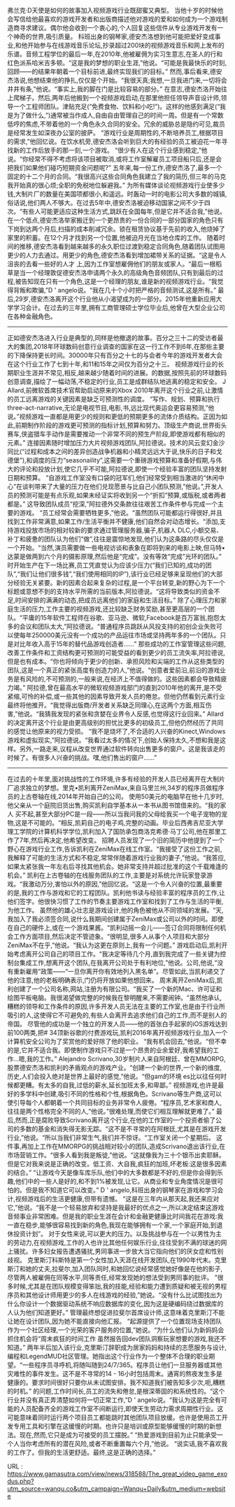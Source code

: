 弗兰克·D天使是如何的故事加入视频游戏行业既甜蜜又典型。 
 当他十岁的时候他会写信给他最喜欢的游戏开发者和出版商描述他对游戏的爱和如何成为一个游戏制造商寻求建议。偶尔他会收到一个衷心的,个人回复这些信件从专业游戏开发有一个神奇的世界,吸引质量。 
 科班出身的钢琴家,德安杰洛想到他可能把爱好变成事业,和他开始参与在线游戏音乐论坛,抄录超过200块的视频游戏音乐和网上发布的乐谱。音频工程学位的最后一年,在2010年,他被雇佣为实习生意志,在圣人的行和红色派系哈米吉多顿。“这是我的梦想的职业生涯,”他说。“可能是我最快乐的时刻,回顾——的结果年朝着一个目标前进,最终实现我们的目标。” 
 然而,事后看来,德安杰洛说,他想结束他的挣扎,仅仅是个开始。“我很天真;我想,一旦我进门来,一切将会井井有条,”他说。“事实上,我的脚在门是比较容易的部分。” 
 在意志,德安杰洛开始往上爬梯子。然后,两年后他搬到一个视频游戏启动,在那里他担任领导声音设计师,领导一个工程师团队。津贴充足(“免费食物、饮料和小吃!”)。这样的他感到满足(“我是为了做什么,”)通常被当作成人,自由自由管理自己的时间一周。但是有一个常数低哼的焦虑,不带着他的一个角色永久合同的安全。冗余的威胁总是隐约可见,裁员是经常发生如深夜办公室的披萨。 
 “游戏行业是周期性的,不断培养员工,根据项目的需求,”他回忆说。在饮水机旁,德安杰洛会听到巨大的有经验的员工被迫花一年寻找新的工作后放手的那一刻,一个游戏。 
 “很少有人在这个行业感到稳定,”他说。“你经常不得不考虑将该项目被取消,或将工作室解雇员工项目船只后,还是会把我们如果他们碰巧短期资金问题呢?” 
 五年来,每一份工作,德安杰洛了,最多一个固定的十二个月的合同。“我很高兴这些合同角色我建立了我的简历,但三年的马克我开始真的很心烦;全职的免税地位躲避我。” 
 为所有媒体谈论视频游戏行业使多少钱,大制片厂的数量在美国项都很小,和遥远。时轰动一时的电影公司大多数的城镇,俗话说,他们两人不够大。在过去5年中,德安杰洛被迫移动国家之间不少于四次。“有些人可能更适应这种生活方式,跳跃在全国每年,但是它并不适合我,”他说。在一个低点,德安杰洛举家搬迁到一个更昂贵的一份合同的一部分国家的角色只有下岗到达两个月后,扫描的成本削减冗余。锁在租赁协议基于先前的收入,他烧掉了家里的积蓄。在12个月才找到另一个位置,他被迫月光在当地仓库的工作。 
 随着时间的推移,德安杰洛看到越来越多的永久职位过渡到稳定合同角色,随着团队试图用更少的人力去通过。用更少的角色,德安杰洛看到增加裙带关系的证据。“这是令人沮丧的去看一些好的人才 
 上,因为工作室想雇佣他们的朋友或家人。“最后一根稻草是当一个经理敦促德安杰洛申请两个永久的高级角色音频团队,只有到最后的过程,被告知现在只有一个角色,这是一个经理的朋友,谁是新的视频游戏行业。“我觉得背叛和欺骗,”D ' angelo说。“我在几十个小时把严格的音频测试,这是所有。” 
 最后,29岁,德安杰洛离开这个行业他从小渴望成为的一部分。2015年他重新应用大学学习会计。在过去的三年里,拥有工商管理硕士学位毕业后,他曾在大型企业公司在各种金融角色。 
 * * * 
 正如德安杰洛进入行业是典型的,同样是他撤退的故事。百分之三十二的受访者最大的集团,2018年环球数码创意行业调查的国家在这一行工作不到6年,在那些主要的下降保持更长时间。30000年只有百分之十七的与会者今年的游戏开发者大会在这个行业工作了七到十年,和11和15年之间仅为百分之十三。 
 视频游戏行业的长期职业生涯并不常见,相反,越来越少随着时间的进展。的数据,按照先前的环球数码创意调查,描绘了一幅动荡,不稳定的行业,员工是成群结队地逃离的稳定和安全。 
 J Allard,前微软首席技术官帮助启动原来的Xbox 2010年离开这个行业之前,让激情的员工远离游戏的关键因素是缺乏可预测性的调度。 
 “写作、规划、预算和执行three-act-narrative,无论是电视节目,电影,书,远比现代奥运会更容易预测,”他说。”视频游戏一直都是用更少的规则和更低的预期更多的流体介质结构。正因为如此,前期制作阶段的游戏更可预测的指标计划,预算和努力。顶级生产商说,世界街头赛车,侠盗猎车手动作是需要推动一个非常不同的预生产阶段,即使游戏都有相似的元素。” 
 连接因素随时增加压力大片视频游戏团队,阿拉德说。技术的风云变幻金沙同比(“过程和成本之间的差异创造战争机器和小精灵远远大于说,快乐的日子和戈德堡”),和调度的压力“seasonaility”,这需要一个重磅游戏预算和准备好假期,与伟大的评论和投放计划,使它几乎不可能,阿拉德说,即使一个经验丰富的团队坚持发射日期和预算。 
 “自游戏工作室没有口袋的冠军们,他们经常受到相当激进的“休闲中心”在谈判带来了大量的压力在他们兑现愿景与比自己小团队预测,”他说。”,开发人员的预测可能是有点乐观,如果未经证实将收到另一个“折扣”预算,或版税,或者两者都是。” 
 这导致团队成员“挖深,”阿拉德外交条款往往艰苦工作条件参与完成一个主要的游戏。 
 “员工经常会需要牺牲更多,”他说。“虽然团队可能都运行得很好,并且找到工作非常满意,如果工作/生活平衡并不健康,他们自然会对动态增长。“添加,支持游戏投放市场的相对较新的要求通过管理服务器,骗子,机器人 
 DLC,小额交易、补丁和疲惫的团队认为他们“做”,往往是震惊地发现,他们认为这条路的尽头仅仅是一个开始。“当然,演员需要做一些电视访谈和表象在即将到来的电影上映,但马特•达蒙是做两到六个月的摄影原理,然后他是“完成”。没有等效“完成”光环的团队。” 
 时开始生产在下一场比赛,员工凭直觉认为应该少压力(“我们已知的,成功的团队”,“我们让他们很多钱”,“我们使用相同的IP”),该行业已经足够来呈现他们的大部分经验无关紧要。新的因素合起来复杂的过程,是一个平台转变,新的野心为下一个标题或意想不到的支持水平所需的当前版本,阿拉德说。“这将导致类似的资金不足,时间安排的满满的动态,把成员远离他们的家庭和生活目标。” 
 除了心理压力和家庭生活的压力,工作主要的视频游戏,还比较缺乏财务奖励,甚至更高层的一个团队。“平庸的15年软件工程师在谷歌、亚马逊、微软,Facebook是百万富翁,抱怨太多的会议和团队太大,”阿拉德说。“普通程序员跳跃从风投支持的初创企业失败可以使每年250000美元没有一个成功的产品运往市场或坚持两年多的一个团队。只是对比年收入高于15年的替代品游戏创造者……” 
 那些成功的工作室管理这些问题,改善工作条件和工资结构更可预测的可能受益的看到更少的员工流失率,阿拉德说,但是也有成本。“你也将倾向于更少的创新、承担风险和尖端的工作从这些类型的团队,这是一个真正的紧张高度有创造力的人,”他说。“创意者爱前沿,前沿的游戏业务是有风险的,不可预测的,一般来说,在经济上不值得做的。这些因素都会导致精疲力竭。” 
 阿拉德,曾在最高水平的微软视频游戏部门的直到2010年他的离开,是不受紧缩,可怜的补偿,或一些其他的因素导致开发人员的倦怠。但他仍然看到元素行业最终将他推开。“我觉得出版商/开发者关系缺乏同理心,在这两个方面,相互伤害,”他说。“我猜我发现的紧张和贪婪在业界令人反感,也觉得这行业回来。” 
 Allard的决定离开这个行业是由更高级别的担忧比更多的初级员工,但他仍然经历了共同的感觉让他原来的视力受损。 
 “我不是烧坏了,不合适的人兴奋的Kinect,Windows游戏和虚拟现实,”阿拉德说。“我看过太多的情况下,创始人保持太久,不想和我是这样。另外,一路走来,议程从改变世界通过软件转向出售更多的窗户。这是我该走的时候了。有很多人兴奋的挑战。嘿,他们售出的窗户……” 
 * * * 
 在过去的十年里,面对挑战性的工作环境,许多有经验的开发人员已经离开在大制片厂追求独立的梦想。里克•凯利离开ZeniMax,来自马里兰州,34岁的程序员做程序员的上古卷轴在线,2014年开始自己的公司。 
 使用50美元的电脑早在他十几岁时,他父亲从一个庭院旧货出售,购买凯利自学基本从一本书从图书馆借来的。“我的家人 
 买不起,甚至大部分PC是一段——所以当我问我的父母给我买一个电子宠物的宠物,这是不可能的。“相反,凯莉自己的电子鸡,完整的动画。毕业后西弗吉尼亚大学理工学院的计算机科学学位,凯利加入了国防承包商洛克希德·马丁公司,他在那里工作了7年,然后再决定,他希望改变。 
 招聘人员发现了一个旧的简历中他提到了一个野心在游戏行业工作,告诉凯利在ZeniMax在线工作室。“我接受了这份工作之前,我解释了可能的生活方式和不稳定,常常伴随着游戏行业我的妻子,”他说。“我答应,如果太紧张我一年左右后寻找其他机会。她非常支持并超过批准的这个千载难逢的机会。” 
 凯利在上古卷轴的在线服务团队的工作,主要是对系统允许玩家登录游戏。“我激动万分,害怕以外的原因,”他回忆说。“这是一个令人兴奋的位置,最重要的是,我的工作与游戏和它的工程团队。凯利他书读与经验丰富的程序员的工作,让他们签字。他很快习惯了工作的节奏主要游戏工作室和找到了工作与生活的平衡,为他工作。 
 虽然他的雄心壮志是游戏设计,他的角色被他从不同领域的发展。“天,我加入了我必须签合同,说什么我期间创建属于ZeniMax或公司以外的时间。即使在自己的硬件上,或在一个游戏果酱。“凯利动摇一会儿——签订合同将限制任何机会工作方面项目,然后决定不管迹象。“很明显,很多人从事个人项目和大部分ZeniMax不在乎,”他说。“我认为这更在原则上,我有一个问题。” 
 游戏启动后,凯利开始考虑离开公司自己的项目工作。“我决定等待几个月,直到我完成了一些关键为控制台集成工作,想离开这个团队,在我离开公司处于有利地位,”他说。公司,他说,“没有重新雇用”政策——“一旦你离开你有效地列入黑名单”。尽管如此,当凯利递交了他的注意,他的老板明确表示,门仍将开放如果他想回来。 
 周末离开ZeniMax后,凯利创建了一个公司名称,网站,注册为有限公司。“我买了一个新的Mac、许可证和绘图平板电脑。我很渴望做完整的时候我在黎明醒来,不需要闹钟。“虽然他承认,糟糕的领导和工作条件的原因,许多开发人员无法在主要的工作室,也是由于行业所吸引的人,这使得它不可避免的,有些人会离开去追求他们自己的工作,而不是别人的帝国。 
 尽管他的成功是一个独立的开发人员——他的首张白手起家的iOS游戏达到前100两类,把# 34顶新谷歌的付费游戏玩,凯利2016年离开视频游戏行业,加入一个计算机安全公司为了奖赏他的爱好除了他的职业。 
 “我有机会回去,”他说。“但不幸的是,它并不适合我。即使制作游戏只不过是一个昂贵的业余爱好,我希望我的工作…嗯,我的工作。” 
 Alejandro Scrivano,30岁制片人来自阿根廷、曾在MMORPG,股票德安杰洛和凯利的矛盾观点的游戏产业。“创建一个新的世界,一个新的维度,历史,人们会投入绝对是世界上最好的感觉,”他说。“但gam的环境 
 es比以往任何时候都更糟。有太多的自我,过低的薪水,延长加班太多,和卑鄙。” 
 视频游戏,也许是最好的多学科中创建,吸引不同的性格和个性,根据角色。Scrivano等生产商,这可以使引导每个人都朝着一个共同目标的业务非常令人疲倦。“程序员,艺术家和商人,往往是两个性格完全不同的人,”他说。”很难处理,而使它们相互理解就更难了。” 
 最后,然而,正是腐败导致Scrivano离开这个行业,在他的工作室的一个投资者偷了公司的多数的基金和消失得无影无踪。“这不是不寻常的在阿根廷,尤其是在游戏开发行业,”他说。“所以当我们非常生气,我们并不惊讶。“工作室关闭一个星期后。 
 这件事,再加上工作在MMORPG的挑战相对较小的团队,造成Scrivano退出该行业,在市场营销工作。“很多人看到我是叛徒,”他说。“这就像我为三十个银币出卖耶稣。但是它对我来说是正确的改变。低工资、大自我,疯狂的加班,坏老板:这是很多因素的结合。” 
 “让游戏今天是像车库乐队,他们中的大多数都是不好的,但是你会得到乐趣,他们中的一些人是好的,和不到1%被发现,让它。从商业和专业角度情况是很可怕的。但是我不知道它可以改变。” 
 D ' angelo,科班出身的钢琴家在游戏和学习会计,视频游戏后的生活更健康,但带有遗憾。 
 “这是在三年内从那天起,我还来应对它,”他说。“我不是一个轻易放弃和坚持是我最好的优点之一,所以决定结束这游戏音频事业非常困难。但是我的职业生涯在会计和金融更健康比时间我花在游戏:我一直在稳步,能够很容易找到新的角色,我现在能够拥有一个家,一个家庭开始,到退休投资计划”。 
 对于女性来说,可以更大的压力。以及挑战参与在一个以男性为主的劳动力,在视频游戏,工作的人也许比其他任何娱乐行业,往往受到不满的球迷的网上骚扰。许多妇女报告遭遇骚扰,男同事进一步放大当它指向他们的厌女症和性别歧视。 
 克里斯汀科斯特是第一个女性加入天涯在线开发团队,在1990年代末。克里斯汀和她的丈夫,拉斐尔,加入团队同时,和她回忆说经常感觉她好像是在他的影子,尽管两人被雇佣在同等水平,同等责任,经常发现她的想法受到男同事的批评。 
 ”很多时候,尤其是在团队规模变得笨拙,我的技能,经验和能力遭到质疑和被无视的男程序员和其他设计师用更少的多人在线游戏的经验,”她说。“没有什么比试图找出为什么你设计一个数据驱动系统不响应数据库的变化,因为这是硬编码绕过数据库的人认为他们知道更好。” 
 管理最终想促进拉斐尔首席设计师,这意味着克里斯汀不能让她在设计团队,因为她不能直接向他汇报。 
 “起源提供了一个位置现场支持团队作为一个社区经理,一个光荣的客户服务的位置,”她说。“为什么他们认为新妈妈会抓住机会将“周末疯狂的时间工作 
 虽然报告回dev团队洞察玩家想要的游戏,我还不知道。” 
 两年半后加入该行业,克里斯汀辞职成为居家妈妈和持续的志愿服务与设计,编程和LegendMUD社区管理。她指出这个行业作为一个整体不合理的职业期望。“一些程序员寻呼机,将随叫随到24/7/365。程序员让他们一旦服务器或其他灾难性的事件发生。这不是不寻常的14 - 16小时包括周末。通宵的熬夜发生多是健康的。要求时间很好只要你从未试图安排。我不知道我们被告知多少次,呃,糟糕的时机。” 
 的问题,工作时间长,员工的流失和倦怠,是根深蒂固的和系统性的。“这个行业并没有真正弄清楚如何将一切正常工作,”D ' angelo说。“我认为这是完全有可能的人员配备齐全的游戏工作室不间断运行,即使天生劳动力需求周期性行业。这可能意味着同时运行两个项目员工都能跳时其他团队项目放缓。也许是使用员工开发专用工具和引擎在这缓慢的时期。也许只是培训或原型能够缓慢的时期的新想法。现在,然而,它只是成为可接受的员工摆脱。” 
 “热爱游戏到目前为止只能承受一个人当你考虑所有的潜在风险,或者不断重置每六个月,”他说。 
 “说实话,我不喜欢我的工作了。但我的生活更舒适。最终,这是正确的选择。” 
  
   
  URL : https://www.gamasutra.com/view/news/318588/The_great_video_game_exodus.php?utm_source=wanqu.co&utm_campaign=Wanqu+Daily&utm_medium=website